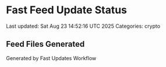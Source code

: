 # Fast Feed Update Status
Last updated: Sat Aug 23 14:52:16 UTC 2025
Categories: crypto

## Feed Files Generated

Generated by Fast Updates Workflow

